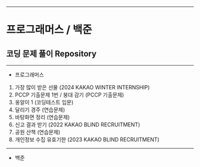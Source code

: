 ----------------------------
# 프로그래머스 / 백준
## 코딩 문제 풀이 Repository
----------------------------

+ 프로그래머스


1. 가장 많이 받은 선물 (2024 KAKAO WINTER INTERNSHIP)
2. PCCP 기출문제 1번 / 붕대 감기 (PCCP 기출문제)
3. 옹알이 1 (코딩테스트 입문)
4. 달리기 경주 (연습문제)
5. 바탕화면 정리 (연습문제)
6. 신고 결과 받기 (2022 KAKAO BLIND RECRUITMENT)
7. 공원 산책 (연습문제)
8. 개인정보 수집 유효기한 (2023 KAKAO BLIND RECRUITMENT)

-----------------------------

+ 백준
